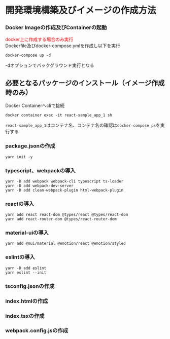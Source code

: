 # 開発環境構築及びイメージの作成方法
### Docker Imageの作成及びContainerの起動
<span style="color: red; ">docker上に作成する場合のみ実行</span>  
Dockerfile及びdocker-compose.ymlを作成し以下を実行
```shell
docker-compose up -d
```
-dオプションでバックグラウンド実行となる

## 必要となるパッケージのインストール（イメージ作成時のみ）
Docker Containerへcliで接続
```shell
docker container exec -it react-sample_app_1 sh
```
`react-sample_app_1`はコンテナ名、コンテナ名の確認は`docker-compose ps`を実行する
### package.jsonの作成
```shell
yarn init -y
```

### typescript、webpackの導入
```shell
yarn -D add webpack webpack-cli typescript ts-loader
yarn -D add webpack-dev-server
yarn -D add clean-webpack-plugin html-webpack-plugin
```
### reactの導入
```shell
yarn add react react-dom @types/react @types/react-dom
yarn add react-router-dom @types/react-router-dom
```
### material-uiの導入
```shell
yarn add @mui/material @emotion/react @emotion/styled
```

### eslintの導入
```shell
yarn -D add eslint
yarn eslint --init
```

### tsconfig.jsonの作成
### index.htmlの作成
### index.tsxの作成
### webpack.config.jsの作成
